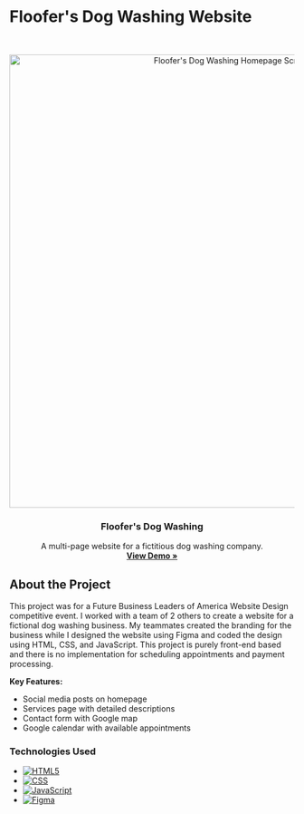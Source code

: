 # Floofer's Dog Washing Website

<br />
<p align="center">
  <a href="https://sososammy.com/dog-washing-business/">
    <img width="800" alt="Floofer's Dog Washing Homepage Screenshot" src="https://github.com/user-attachments/assets/de228b84-0a65-4873-8cc1-1ab0a9bf6a1e" />
  </a>

  <h3 align="center">Floofer's Dog Washing</h3>

  <p align="center">
    A multi-page website for a fictitious dog washing company.
    <br />
    <a href="https://sososammy.com/dog-washing-business/index.html"><strong>View Demo »</strong></a>
  </p>
</p>

## About the Project

This project was for a Future Business Leaders of America Website Design competitive event. I worked with a team of 2 others to create a website for a fictional dog washing business. My teammates created the branding for the business while I designed the website using Figma and coded the design using HTML, CSS, and JavaScript. This project is purely front-end based and there is no implementation for scheduling appointments and payment processing.

**Key Features:**
* Social media posts on homepage
* Services page with detailed descriptions
* Contact form with Google map
* Google calendar with available appointments

### Technologies Used

* [![HTML5][HTML5-shield]][HTML5-url]
* [![CSS][CSS-shield]][CSS-url]
* [![JavaScript][JavaScript-shield]][JavaScript-url]
* [![Figma][Figma-shield]][Figma-url]

[HTML5-shield]: https://img.shields.io/badge/HTML5-E34F26?style=for-the-badge&logo=html5&logoColor=white
[HTML5-url]: https://developer.mozilla.org/en-US/docs/Web/HTML
[CSS-shield]: https://img.shields.io/badge/CSS-663399?style=for-the-badge&logo=css&logoColor=white
[CSS-url]: https://developer.mozilla.org/en-US/docs/Web/CSS
[JavaScript-shield]: https://img.shields.io/badge/JavaScript-F7DF1E?style=for-the-badge&logo=javascript&logoColor=black
[JavaScript-url]: https://developer.mozilla.org/en-US/docs/Web/JavaScript
[Figma-shield]: https://img.shields.io/badge/Figma-F24E1E?style=for-the-badge&logo=figma&logoColor=white
[Figma-url]: https://www.figma.com/
